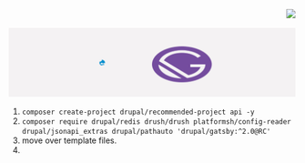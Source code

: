 
<p align="right">
    <a href="https://platform.sh">
        <img src="https://platform.sh/logos/redesign/Platformsh_logo_black.svg" width="150px">
    </a>
</p>

<p align="center">
    <a href="https://github.com/strapi/foodadvisor">
        <img src="header.svg">
    </a>
</p> 


1. `composer create-project drupal/recommended-project api -y`
1. `composer require drupal/redis drush/drush platformsh/config-reader drupal/jsonapi_extras drupal/pathauto 'drupal/gatsby:^2.0@RC'`
1. move over template files.
1. 